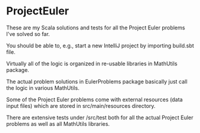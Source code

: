 # ProjectEuler

These are my Scala solutions and tests for all the Project Euler problems I've solved so far. 

You should be able to, e.g., start a new IntelliJ project by importing build.sbt file. 

Virtually all of the logic is organized in re-usable libraries in MathUtils package. 

The actual problem solutions in EulerProblems package basically just call the logic in various MathUtils.

Some of the Project Euler problems come with external resources (data input files) which are stored in src/main/resources directory.

There are extensive tests under /src/test both for all the actual Project Euler problems as well as all MathUtils libraries.
